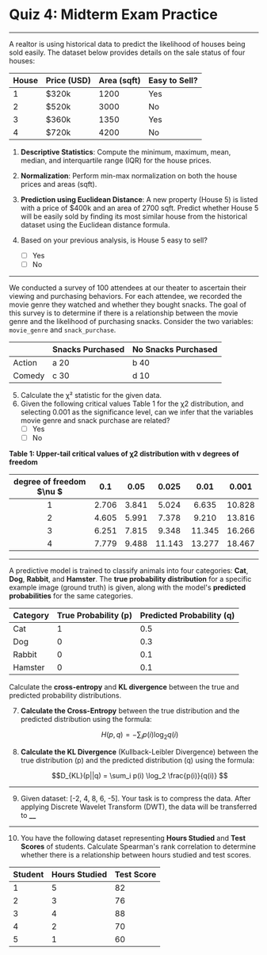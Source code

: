 # Quiz 4: Midterm Exam Practice

---

A realtor is using historical data to predict the likelihood of houses being sold easily. The dataset below provides details on the sale status of four houses:

| House | Price (USD) | Area (sqft) | Easy to Sell? |
| ----- | ----------- | ----------- | ------------- |
| 1     | $320k       | 1200        | Yes           |
| 2     | $520k       | 3000        | No            |
| 3     | $360k       | 1350        | Yes           |
| 4     | $720k       | 4200        | No            |

1. **Descriptive Statistics**: Compute the minimum, maximum, mean, median, and interquartile range (IQR) for the house prices.
2. **Normalization**: Perform min-max normalization on both the house prices and areas (sqft).
3. **Prediction using Euclidean Distance**: A new property (House 5) is listed with a price of $400k and an area of 2700 sqft. Predict whether House 5 will be easily sold by finding its most similar house from the historical dataset using the Euclidean distance formula.

4. Based on your previous analysis, is House 5 easy to sell?

   - [ ] Yes
   - [ ] No

---

We conducted a survey of 100 attendees at our theater to ascertain their viewing and purchasing behaviors. For each attendee, we recorded the movie genre they watched and whether they bought snacks. The goal of this survey is to determine if there is a relationship between the movie genre and the likelihood of purchasing snacks. Consider the two variables: `movie_genre` and `snack_purchase`.

|        | Snacks Purchased | No Snacks Purchased |
| ------ | ---------------- | ------------------- |
| Action | a 20             | b 40                |
| Comedy | c 30             | d 10                |

5. Calculate the χ² statistic for the given data.
6. Given the following critical values Table 1 for the χ2 distribution, and selecting 0.001 as the significance level, can we infer that the variables movie genre and snack purchase are related?
   - [ ] Yes
   - [ ] No

**Table 1: Upper-tail critical values of χ2 distribution with ν degrees of freedom**

| **degree of freedom $\nu $** | **0.1** | **0.05** | **0.025** | **0.01** | **0.001** |
| :-: | :-: | :-: | :-: | :-: | :-: |
| 1 | 2.706 | 3.841 | 5.024 | 6.635 | 10.828 |
| 2 | 4.605 | 5.991 | 7.378 | 9.210 | 13.816 |
| 3 | 6.251 | 7.815 | 9.348 | 11.345 | 16.266 |
| 4 | 7.779 | 9.488 | 11.143 | 13.277 | 18.467 |

---

A predictive model is trained to classify animals into four categories: **Cat**, **Dog**, **Rabbit**, and **Hamster**. The **true probability distribution** for a specific example image (ground truth) is given, along with the model's **predicted probabilities** for the same categories.

| Category | True Probability (p) | Predicted Probability (q) |
| -------- | -------------------- | ------------------------- |
| Cat      | 1                    | 0.5                       |
| Dog      | 0                    | 0.3                       |
| Rabbit   | 0                    | 0.1                       |
| Hamster  | 0                    | 0.1                       |

Calculate the **cross-entropy** and **KL divergence** between the true and predicted probability distributions.

7. **Calculate the Cross-Entropy** between the true distribution and the predicted distribution using the formula:

   $$H(p, q) = - \sum_i p(i) \log_2 q(i)$$

8. **Calculate the KL Divergence** (Kullback-Leibler Divergence) between the true distribution \(p\) and the predicted distribution \(q\) using the formula:

   $$D_{KL}(p||q) = \sum_i p(i) \log_2 \frac{p(i)}{q(i)} $$

---

9. Given dataset: [-2, 4, 8, 6, -5]. Your task is to compress the data. After applying Discrete Wavelet Transform (DWT), the data will be transferred to **\_\_**

---

10. You have the following dataset representing **Hours Studied** and **Test Scores** of students. Calculate Spearman's rank correlation to determine whether there is a relationship between hours studied and test scores.

| Student | Hours Studied | Test Score |
| ------- | ------------- | ---------- |
| 1       | 5             | 82         |
| 2       | 3             | 76         |
| 3       | 4             | 88         |
| 4       | 2             | 70         |
| 5       | 1             | 60         |
